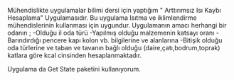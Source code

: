 Mühendislikte uygulamalar bilimi dersi için yaptığım " Arttırımsız Isı Kaybı Hesaplama" Uygulamasıdır. Bu uygulama Isıtma ve iklimlendirme mühendislerinin kullanması için uygundur.
 Uygulamanın amacı herhangi bir odanın ;
 -Olduğu il oda türü 
 -Yapılmış olduğu malzemenin katsayı oranı
 -Barındırdığı pencere kapı kolon vb. bilgilerine ve alanlarına 
 -Bitişik olduğu oda türlerine ve taban ve tavanın bağlı olduğu (daire,çatı,bodrum,toprak) katlara göre kcal cinsinden hesaplanmaktadır.
 
 Uygulama da Get State paketini kullanıyorum.
